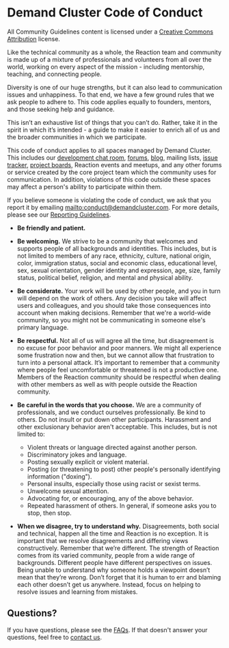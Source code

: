# Demand Cluster Code of Conduct

All Community Guidelines content is licensed under a [Creative Commons Attribution](https://creativecommons.org/licenses/by/3.0/) license.

Like the technical community as a whole, the Reaction team and community is made up of a mixture of professionals and volunteers from all over the world, working on every aspect of the mission - including mentorship, teaching, and connecting people.

Diversity is one of our huge strengths, but it can also lead to communication issues and unhappiness. To that end, we have a few ground rules that we ask people to adhere to. This code applies equally to founders, mentors, and those seeking help and guidance.

This isn’t an exhaustive list of things that you can’t do. Rather, take it in the spirit in which it’s intended - a guide to make it easier to enrich all of us and the broader communities in which we participate.

This code of conduct applies to all spaces managed by Demand Cluster. This includes our [development chat room](https://gitter.im/reactioncommerce/reaction), [forums](https://forums.demandcluster.com), [blog](https://blog.demandcluster.com), mailing lists, [issue tracker](https://github.com/reactioncommerce/reaction/issues), [project boards](https://github.com/reactioncommerce/reaction/projects), Reaction events and meetups, and any other forums or service created by the core project team which the community uses for communication. In addition, violations of this code outside these spaces may affect a person's ability to participate within them.

If you believe someone is violating the code of conduct, we ask that you report it by emailing <mailto:conduct@demandcluster.com>. For more details, please see our [Reporting Guidelines](https://docs.demandcluster.com/reaction-docs/trunk/reporting-guide).

-   **Be friendly and patient.**

-   **Be welcoming.** We strive to be a community that welcomes and supports people of all backgrounds and identities. This includes, but is not limited to members of any race, ethnicity, culture, national origin, color, immigration status, social and economic class, educational level, sex, sexual orientation, gender identity and expression, age, size, family status, political belief, religion, and mental and physical ability.

-   **Be considerate.** Your work will be used by other people, and you in turn will depend on the work of others. Any decision you take will affect users and colleagues, and you should take those consequences into account when making decisions. Remember that we're a world-wide community, so you might not be communicating in someone else's primary language.

-   **Be respectful.** Not all of us will agree all the time, but disagreement is no excuse for poor behavior and poor manners. We might all experience some frustration now and then, but we cannot allow that frustration to turn into a personal attack. It’s important to remember that a community where people feel uncomfortable or threatened is not a productive one. Members of the Reaction community should be respectful when dealing with other members as well as with people outside the Reaction community.

-   **Be careful in the words that you choose.** We are a community of professionals, and we conduct ourselves professionally. Be kind to others. Do not insult or put down other participants. Harassment and other exclusionary behavior aren't acceptable. This includes, but is not limited to:

    -   Violent threats or language directed against another person.
    -   Discriminatory jokes and language.
    -   Posting sexually explicit or violent material.
    -   Posting (or threatening to post) other people's personally identifying information ("doxing").
    -   Personal insults, especially those using racist or sexist terms.
    -   Unwelcome sexual attention.
    -   Advocating for, or encouraging, any of the above behavior.
    -   Repeated harassment of others. In general, if someone asks you to stop, then stop.

-   **When we disagree, try to understand why.** Disagreements, both social and technical, happen all the time and Reaction is no exception. It is important that we resolve disagreements and differing views constructively. Remember that we’re different. The strength of Reaction comes from its varied community, people from a wide range of backgrounds. Different people have different perspectives on issues. Being unable to understand why someone holds a viewpoint doesn’t mean that they’re wrong. Don’t forget that it is human to err and blaming each other doesn’t get us anywhere. Instead, focus on helping to resolve issues and learning from mistakes.

## Questions?

If you have questions, please see the [FAQs](https://docs.demandcluster.com/reaction-docs/trunk/guideline-faqs). If that doesn't answer your questions, feel free to [contact us](mailto:hello@demandcluster.com).

